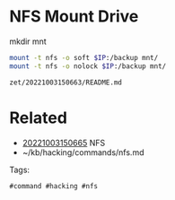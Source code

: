 # NFS Mount Drive
mkdir mnt
```bash
mount -t nfs -o soft $IP:/backup mnt/
mount -t nfs -o nolock $IP:/backup mnt/
```

` zet/20221003150663/README.md `

# Related

- [20221003150665](/zet/20221003150665/README.md) NFS
- ~/kb/hacking/commands/nfs.md

Tags:

    #command #hacking #nfs 
